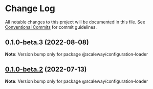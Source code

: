 # Change Log

All notable changes to this project will be documented in this file.
See [Conventional Commits](https://conventionalcommits.org) for commit guidelines.

## 0.1.0-beta.3 (2022-08-08)

**Note:** Version bump only for package @scaleway/configuration-loader





## [0.1.0-beta.2](https://github.com/scaleway/scaleway-sdk-js/compare/@scaleway/configuration-loader@0.1.0-beta.1...@scaleway/configuration-loader@0.1.0-beta.2) (2022-07-13)

**Note:** Version bump only for package @scaleway/configuration-loader
